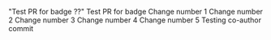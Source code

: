 "Test PR for badge ??" 
Test PR for badge 
Change number 1
Change number 2
Change number 3
Change number 4
Change number 5
Testing co-author commit
